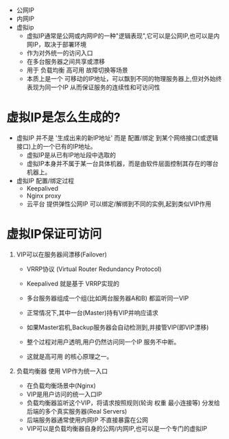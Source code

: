 - 公网IP
- 内网IP
- 虚拟ip
  - 虚拟IP通常是公网或内网IP的一种"逻辑表现",它可以是公网IP,也可以是内网IP，取决于部署环境
  - 作为对外统一的访问入口
  - 在多台服务器之间共享或漂移
  - 用于 负载均衡 高可用 故障切换等场景
  - 本质上是一个 可移动的IP地址，可以飘到不同的物理服务器上,但对外始终表现为同一个IP 从而保证服务的连续性和可访问性

# 虚拟IP是怎么生成的?

- 虚拟IP 并不是 '生成出来的新IP地址' 而是 配置/绑定 到某个网络接口(或逻辑接口)上的一个已有的IP地址。
  - 虚拟IP是从已有IP地址段中选取的
  - 虚拟IP本身并不属于某一台具体机器，而是由软件层面控制其存在的哪台机器上。
- 虚拟IP 配置/绑定过程
  - Keepalived
  - Nginx proxy
  - 云平台 提供弹性公网IP 可以绑定/解绑到不同的实例,起到类似VIP作用

# 虚拟IP保证可访问

1. VIP可以在服务器间漂移(Failover)

   - VRRP协议 (Virtual Router Redundancy Protocol)
   - Keepalived 就是基于 VRRP实现的
   - 多台服务器组成一个组(比如两台服务器A和B) 都监听同一VIP
   - 正常情况下,其中一台(Master)持有VIP并响应请求
   - 如果Master宕机,Backup服务器会自动检测到,并接管VIP(即VIP漂移)
   - 整个过程对用户透明,用户仍然访问同一个IP 服务不中断。

   - 这就是高可用 的核心原理之一。

2. 负载均衡器 使用 VIP作为统一入口
   - 在负载均衡场景中(Nginx)
   - VIP是用户访问的统一入口IP
   - 负载均衡器监听这个VIP，将请求按照规则(轮询 权重 最小连接等) 分发给后端的多个真实服务器(Real Servers)
   - 后端服务器通常使用内网IP 不直接暴露在公网
   - VIP可以是负载均衡器自身的公网/内网IP,也可以是一个专门的虚拟IP
